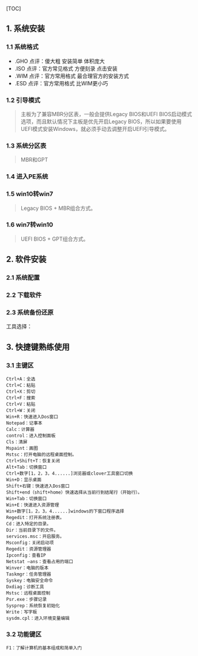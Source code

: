 [TOC]

## 1. 系统安装

### 1.1 系统格式

- .GHO 点评：傻大粗 安装简单 体积庞大
- .ISO 点评：官方常见格式 方便刻录 点击安装
- .WIM 点评：官方常用格式 最合理官方的安装方式
- .ESD 点评：官方常用格式 比WIM更小巧

### 1.2 引导模式

> 主板为了兼容MBR分区表，一般会提供Legacy BIOS和UEFI BIOS启动模式选项，而且默认情况下主板是优先开启Legacy BIOS，所以如果要使用UEFI模式安装Windows，就必须手动去调整开启UEFI引导模式。

### 1.3 系统分区表

>MBR和GPT

### 1.4 进入PE系统

>

### 1.5 win10转win7

>Legacy BIOS + MBR组合方式。

### 1.6 win7转win10

>UEFI BIOS + GPT组合方式。

## 2. 软件安装

### 2.1 系统配置



### 2.2 下载软件



### 2.3 系统备份还原

工具选择：



## 3. 快捷键熟练使用
### 3.1 主键区
```
Ctrl+A：全选
Ctrl+C：粘贴
Ctrl+X：剪切
Ctrl+F：搜索
Ctrl+V：粘贴
Ctrl+W：关闭
Win+R：快速进入Dos窗口
Notepad：记事本
Calc：计算器
control：进入控制面板
Cls：清屏
Mspaint：画图
Mstsc：打开电脑的远程桌面控制。
Ctrl+Shift+T：恢复关闭
Alt+Tab：切换窗口
Ctrl+数字[1，2，3，4......]浏览器或clover工具窗口切换
Win+D：显示桌面
Shift+右键：快速进入Dos窗口
Shift+end（shift+home）快速选择从当前行到结尾行（开始行）。
Win+Tab：切换窗口
Win+E：快速进入资源管理
Win+数字[1，2，3，4......]windows的下窗口程序选择
Regedit：打开系统注册表。
Cd：进入特定的目录。
Dir：当前目录下的文件。
services.msc：开启服务。
Msconfig：关闭启动项
Regedit：资源管理器
Ipconfig：查看IP
Netstat –ans：查看占用的端口
Winver：电脑的版本
Taskmgr：任务管理器
Syskey：电脑安全命令
Dxdiag：诊断工具
Mstsc：远程桌面控制
Psr.exe：步骤记录
Sysprep：系统恢复初始化
Write：写字板
sysdm.cpl：进入环境变量编辑
```

### 3.2 功能键区
```
F1：了解计算机的基本组成和简单入门
```
